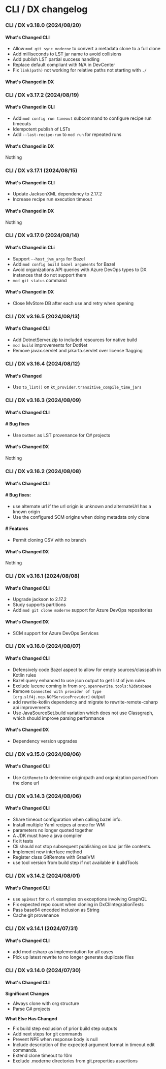 # CLI / DX changelog

### CLI / DX v3.18.0 (2024/08/20)

#### What's Changed CLI
* Allow `mod git sync moderne` to convert a metadata clone to a full clone
* Add milliseconds to LST jar name to avoid collisions
* Add publish LST partial success handling
* Replace default compliant with N/A in DevCenter
* Fix `link(path)` not working for relative paths not starting with `./`
#### What's Changed in DX


### CLI / DX v3.17.2 (2024/08/19)

#### What's Changed in CLI
* Add `mod config run timeout` subcommand to configure recipe run timeouts
* Idempotent publish of LSTs
* Add `--last-recipe-run` to `mod run` for repeated runs
#### What's Changed in DX
Nothing


### CLI / DX v3.17.1 (2024/08/15)

#### What's Changed in CLI
* Update JacksonXML dependency to 2.17.2
* Increase recipe run execution timeout
#### What's Changed in DX
Nothing


### CLI / DX v3.17.0 (2024/08/14)

#### What's Changed in CLi
* Support `--host_jvm_args` for Bazel
* Add `mod config build bazel arguments` for Bazel
* Avoid organizations API queries with Azure DevOps types to DX instances that do not support them
* `mod git status` command
#### What's Changed in DX
* Close MvStore DB after each use and retry when opening


### CLI / DX v3.16.5 (2024/08/13)

#### What's Changed CLI
* Add DotnetServer.zip to included resources for native build
* `mod build` improvements for DotNet
* Remove javax.servlet and jakarta.servlet over license flagging


### CLI / DX v3.16.4 (2024/08/12)

#### What's Changed
* Use `to_list()` on `kt_provider.transitive_compile_time_jars`


### CLI / DX v3.16.3 (2024/08/09)

#### What's Changed CLI
#### # Bug fixes
* Use `DotNet` as LST provenance for C# projects
#### What's Changed DX
Nothing


### CLI / DX v3.16.2 (2024/08/08)

#### What's Changed CLI
#### # Bug fixes:
- use alternate url if the url origin is unknown and alternateUrl has a known origin
- Use the configured SCM origins when doing metadata only clone
#### # Features
* Permit cloning CSV with no branch
#### What's Changed DX
Nothing


### CLI / DX v3.16.1 (2024/08/08)

#### What's Changed CLI

* Upgrade jackson to 2.17.2
* Study supports partitions
* Add `mod git clone moderne` support for Azure DevOps repositories

#### What's Changed DX

* SCM support for Azure DevOps Services

### CLI / DX v3.16.0 (2024/08/07)

#### What's Changed CLI

* Defensively code Bazel aspect to allow for empty sources/classpath in Kotlin rules
* Bazel query enhanced to use json output to get list of jvm rules
* Exclude lucene coming in from `org.openrewrite.tools:h2database`
* Remove `Connected with provider of type [org.slf4j.nop.NOPServiceProvider]` output
* add rewrite-kotlin dependency and migrate to rewrite-remote-csharp api improvements
* Use JavaSourceSet.build variation which does not use Classgraph, which should improve parsing performance

#### What's Changed DX

* Dependency version upgrades

### CLI / DX v3.15.0 (2024/08/06)

#### What's Changed CLI

* Use `GitRemote` to determine origin/path and organization parsed from the clone url

### CLI / DX v3.14.3 (2024/08/06)

#### What's Changed CLI

* Share timeout configuration when calling bazel info.
* Install multiple Yaml recipes at once for WM
* parameters no longer quoted together
* A JDK must have a java compiler
* fix it tests
* Cli should not stop subsequent publishing on bad jar file contents.
* Implement new interface method
* Register class GitRemote with GraalVM
* use tool version from build step if not available in buildTools

### CLI / DX v3.14.2 (2024/08/01)

#### What's Changed CLI

* use `apiHost` for `curl` examples on exceptions involving GraphQL
* Fix expected repo count when cloning in DxCliIntegrationTests
* Pass base64 encoded inclusion as String
* Cache git provenance

### CLI / DX v3.14.1 (2024/07/31)

#### What's Changed CLI

* add mod csharp as implementation for all cases
* Pick up latest rewrite to no longer generate duplicate files

### CLI / DX v3.14.0 (2024/07/30)

#### What's Changed CLI

**Significant Changes**

* Always clone with org structure
* Parse C# projects

**What Else Has Changed**

* Fix build step exclusion of prior build step outputs
* Add next steps for git commands
* Prevent NPE when response body is null
* Include description of the expected argument format in timeout edit commands.
* Extend clone timeout to 10m
* Exclude .moderne directories from git.properties assertions
